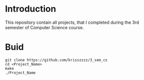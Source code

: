 # Introduction

This repository contain all projects, that I completed during the 3rd semester of Computer Science course.


# Buid
~~~shell
git clone https://github.com/krisszzzz/3_sem_cs
cd <Project_Name>
make
./Project_Name
~~~


